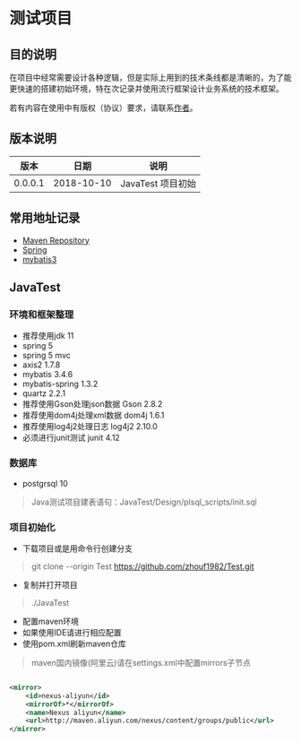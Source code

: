 # 测试项目

## 目的说明
在项目中经常需要设计各种逻辑，但是实际上用到的技术条线都是清晰的，为了能更快速的搭建初始环境，特在次记录并使用流行框架设计业务系统的技术框架。

若有内容在使用中有版权（协议）要求，请联系[作者](mailto:zhouf1982@gmail.com)。

## 版本说明

| 版本 | 日期 | 说明 |
| --- | --- | ---|
| 0.0.0.1 | 2018-10-10 | JavaTest 项目初始 | 
## 常用地址记录

- [Maven Repository](https://mvnrepository.com)
- [Spring](http://spring.io)
- [mybatis3](http://www.mybatis.org/mybatis-3/)

## JavaTest

### 环境和框架整理

- 推荐使用jdk 11
- spring 5
- spring 5 mvc
- axis2 1.7.8
- mybatis 3.4.6
- mybatis-spring 1.3.2
- quartz 2.2.1
- 推荐使用Gson处理json数据 Gson 2.8.2
- 推荐使用dom4j处理xml数据 dom4j 1.6.1
- 推荐使用log4j2处理日志 log4j2 2.10.0
- 必须进行junit测试 junit 4.12

### 数据库

- postgrsql 10

> Java测试项目建表语句：JavaTest/Design/plsql_scripts/init.sql

### 项目初始化

- 下载项目或是用命令行创建分支
> git clone --origin Test https://github.com/zhouf1982/Test.git
- 复制并打开项目
> ./JavaTest
- 配置maven环境
- 如果使用IDE请进行相应配置
- 使用pom.xml刷新maven仓库
> maven国内镜像(阿里云)请在settings.xml中配置mirrors子节点
``` xml

<mirror>
    <id>nexus-aliyun</id>
    <mirrorOf>*</mirrorOf>
    <name>Nexus aliyun</name>
    <url>http://maven.aliyun.com/nexus/content/groups/public</url>
</mirror>

```

